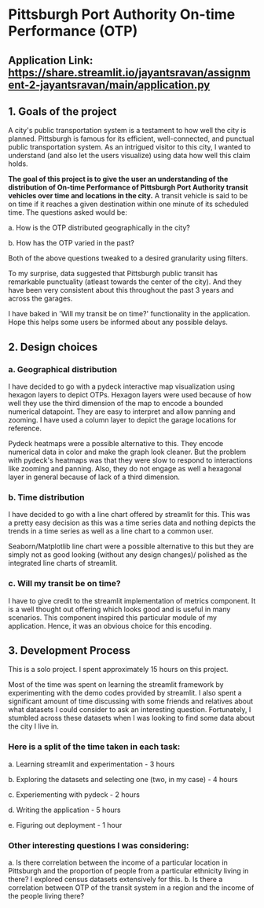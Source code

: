 # Pittsburgh Port Authority On-time Performance (OTP)

## Application Link: https://share.streamlit.io/jayantsravan/assignment-2-jayantsravan/main/application.py

## 1. Goals of the project

A city's public transportation system is a testament to how well the city is planned. Pittsburgh is famous for its efficient, well-connected, and punctual public transportation system. As an intrigued visitor to this city, I wanted to understand (and also let the users visualize) using data how well this claim holds.

**The goal of this project is to give the user an understanding of the distribution of On-time Performance of Pittsburgh Port Authority transit vehicles over time and locations in the city.** A transit vehicle is said to be on time if it reaches a given destination within one minute of its scheduled time. The questions asked would be:

a. How is the OTP distributed geographically in the city?

b. How has the OTP varied in the past?

Both of the above questions tweaked to a desired granularity using filters.

To my surprise, data suggested that Pittsburgh public transit has remarkable punctuality (atleast towards the center of the city). And they have been very consistent about this throughout the past 3 years and across the garages.

I have baked in 'Will my transit be on time?' functionality in the application. Hope this helps some users be informed about any possible delays.

## 2. Design choices

### a. Geographical distribution

I have decided to go with a pydeck interactive map visualization using hexagon layers to depict OTPs. Hexagon layers were used because of how well they use the third dimension of the map to encode a bounded numerical datapoint. They are easy to interpret and allow panning and zooming. I have used a column layer to depict the garage locations for reference.

Pydeck heatmaps were a possible alternative to this. They encode numerical data in color and make the graph look cleaner. But the problem with pydeck's heatmaps was that they were slow to respond to interactions like zooming and panning. Also, they do not engage as well a hexagonal layer in general because of lack of a third dimension.

### b. Time distribution

I have decided to go with a line chart offered by streamlit for this. This was a pretty easy decision as this was a time series data and nothing depicts the trends in a time series as well as a line chart to a common user.

Seaborn/Matplotlib line chart were a possible alternative to this but they are simply not as good looking (without any design changes)/ polished as the integrated line charts of streamlit.

### c. Will my transit be on time?

I have to give credit to the streamlit implementation of metrics component. It is a well thought out offering which looks good and is useful in many scenarios. This component inspired this particular module of my application. Hence, it was an obvious choice for this encoding.

## 3. Development Process

This is a solo project. I spent approximately 15 hours on this project.

Most of the time was spent on learning the streamlit framework by experimenting with the demo codes provided by streamlit. I also spent a significant amount of time discussing with some friends and relatives about what datasets I could consider to ask an interesting question. Fortunately, I stumbled across these datasets when I was looking to find some data about the city I live in.

### Here is a split of the time taken in each task:

a. Learning streamlit and experimentation - 3 hours

b. Exploring the datasets and selecting one (two, in my case) - 4 hours

c. Experiementing with pydeck - 2 hours

d. Writing the application - 5 hours

e. Figuring out deployment - 1 hour

### Other interesting questions I was considering:
a. Is there correlation between the income of a particular location in Pittsburgh and the proportion of people from a particular ethnicity living in there? I explored census datasets extensively for this.
b. Is there a correlation between OTP of the transit system in a region and the income of the people living there?

